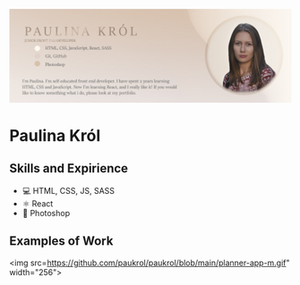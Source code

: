 ![I am GitHub Readme Generator's creator](https://github.com/paukrol/paukrol/blob/main/banner-git.jpg)

# Paulina Król

## Skills and Expirience 
* 💻 HTML, CSS, JS, SASS
* ⚛ React
* 📱 Photoshop

## Examples of Work
<img src=https://github.com/paukrol/paukrol/blob/main/planner-app-m.gif" width="256">
